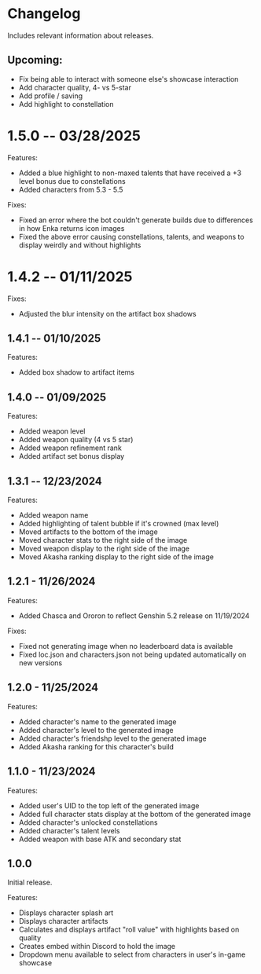 
# Changelog

Includes relevant information about releases.

## Upcoming:

- Fix being able to interact with someone else's showcase interaction
- Add character quality, 4- vs 5-star
- Add profile / saving
- Add highlight to constellation

# 1.5.0 -- 03/28/2025

Features:

- Added a blue highlight to non-maxed talents that have received a +3 level bonus due to constellations
- Added characters from 5.3 - 5.5

Fixes:

- Fixed an error where the bot couldn't generate builds due to differences in how Enka returns icon images
- Fixed the above error causing constellations, talents, and weapons to display weirdly and without highlights

# 1.4.2 -- 01/11/2025

Fixes:

- Adjusted the blur intensity on the artifact box shadows

## 1.4.1 -- 01/10/2025

Features:

- Added box shadow to artifact items

## 1.4.0 -- 01/09/2025

Features:

- Added weapon level
- Added weapon quality (4 vs 5 star)
- Added weapon refinement rank
- Added artifact set bonus display

## 1.3.1 -- 12/23/2024

Features:

- Added weapon name
- Added highlighting of talent bubble if it's crowned (max level)
- Moved artifacts to the bottom of the image
- Moved character stats to the right side of the image
- Moved weapon display to the right side of the image
- Moved Akasha ranking display to the right side of the image


## 1.2.1 - 11/26/2024

Features:

- Added Chasca and Ororon to reflect Genshin 5.2 release on 11/19/2024

Fixes:

- Fixed not generating image when no leaderboard data is available
- Fixed loc.json and characters.json not being updated automatically on new versions

## 1.2.0 - 11/25/2024

Features:

- Added character's name to the generated image
- Added character's level to the generated image
- Added character's friendshp level to the generated image
- Added Akasha ranking for this character's build

## 1.1.0 - 11/23/2024

Features:

- Added user's UID to the top left of the generated image
- Added full character stats display at the bottom of the generated image
- Added character's unlocked constellations
- Added character's talent levels
- Added weapon with base ATK and secondary stat

## 1.0.0

Initial release.

Features:

- Displays character splash art
- Displays character artifacts
- Calculates and displays artifact "roll value" with highlights based on quality
- Creates embed within Discord to hold the image
- Dropdown menu available to select from characters in user's in-game showcase